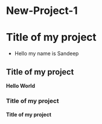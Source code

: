 # New-Project-1

# Title of my project
- Hello my name is Sandeep 
## Title of my project
**Hello World**
### Title of my project
#### Title of my project
